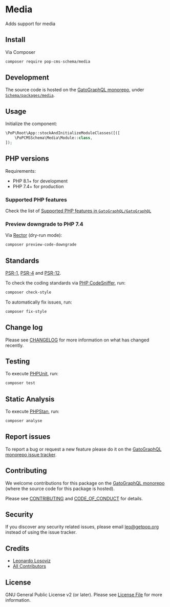# Media

<!--
[![Build Status][ico-travis]][link-travis]
[![Quality Score][ico-code-quality]][link-code-quality]
[![Software License][ico-license]](LICENSE.md)
[![Latest Version on Packagist][ico-version]][link-packagist]
[![Coverage Status][ico-scrutinizer]][link-scrutinizer]
[![Total Downloads][ico-downloads]][link-downloads]
-->

Adds support for media

## Install

Via Composer

``` bash
composer require pop-cms-schema/media
```

## Development

The source code is hosted on the [GatoGraphQL monorepo](https://github.com/GatoGraphQL/GatoGraphQL), under [`Schema/packages/media`](https://github.com/GatoGraphQL/GatoGraphQL/tree/master/layers/Schema/packages/media).

## Usage

Initialize the component:

``` php
\PoP\Root\App::stockAndInitializeModuleClasses([([
    \PoPCMSSchema\Media\Module::class,
]);
```

## PHP versions

Requirements:

- PHP 8.1+ for development
- PHP 7.4+ for production

### Supported PHP features

Check the list of [Supported PHP features in `GatoGraphQL/GatoGraphQL`](https://github.com/GatoGraphQL/GatoGraphQL/blob/master/docs/supported-php-features.md)

### Preview downgrade to PHP 7.4

Via [Rector](https://github.com/rectorphp/rector) (dry-run mode):

```bash
composer preview-code-downgrade
```

## Standards

[PSR-1](https://www.php-fig.org/psr/psr-1), [PSR-4](https://www.php-fig.org/psr/psr-4) and [PSR-12](https://www.php-fig.org/psr/psr-12).

To check the coding standards via [PHP CodeSniffer](https://github.com/squizlabs/PHP_CodeSniffer), run:

``` bash
composer check-style
```

To automatically fix issues, run:

``` bash
composer fix-style
```

## Change log

Please see [CHANGELOG](CHANGELOG.md) for more information on what has changed recently.

## Testing

To execute [PHPUnit](https://phpunit.de/), run:

``` bash
composer test
```

## Static Analysis

To execute [PHPStan](https://github.com/phpstan/phpstan), run:

``` bash
composer analyse
```

## Report issues

To report a bug or request a new feature please do it on the [GatoGraphQL monorepo issue tracker](https://github.com/GatoGraphQL/GatoGraphQL/issues).

## Contributing

We welcome contributions for this package on the [GatoGraphQL monorepo](https://github.com/GatoGraphQL/GatoGraphQL) (where the source code for this package is hosted).

Please see [CONTRIBUTING](CONTRIBUTING.md) and [CODE_OF_CONDUCT](CODE_OF_CONDUCT.md) for details.

## Security

If you discover any security related issues, please email leo@getpop.org instead of using the issue tracker.

## Credits

- [Leonardo Losoviz][link-author]
- [All Contributors][link-contributors]

## License

GNU General Public License v2 (or later). Please see [License File](LICENSE.md) for more information.

[ico-version]: https://img.shields.io/packagist/v/pop-cms-schema/media.svg?style=flat-square
[ico-license]: https://img.shields.io/badge/license-GPLv2-brightgreen.svg?style=flat-square
[ico-travis]: https://img.shields.io/travis/pop-cms-schema/media/master.svg?style=flat-square
[ico-scrutinizer]: https://img.shields.io/scrutinizer/coverage/g/pop-cms-schema/media.svg?style=flat-square
[ico-code-quality]: https://img.shields.io/scrutinizer/g/pop-cms-schema/media.svg?style=flat-square
[ico-downloads]: https://img.shields.io/packagist/dt/pop-cms-schema/media.svg?style=flat-square

[link-packagist]: https://packagist.org/packages/pop-cms-schema/media
[link-travis]: https://travis-ci.org/pop-cms-schema/media
[link-scrutinizer]: https://scrutinizer-ci.com/g/pop-cms-schema/media/code-structure
[link-code-quality]: https://scrutinizer-ci.com/g/pop-cms-schema/media
[link-downloads]: https://packagist.org/packages/pop-cms-schema/media
[link-author]: https://github.com/leoloso
[link-contributors]: ../../../../../../contributors
